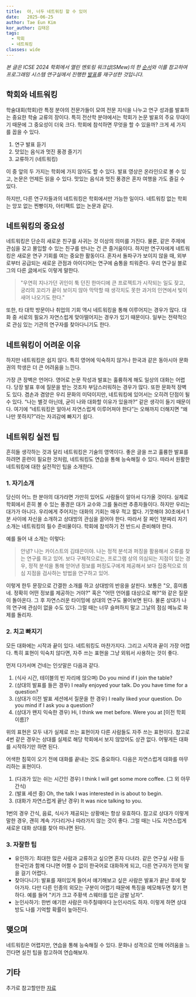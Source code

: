 ```yaml
---
title:  야, 너두 네트워킹 할 수 있어
date:   2025-06-25
author: Tae Eun Kim
kor_author: 김태은
tags:
  - 학회
  - 네트워킹
classes: wide
---
```

_본 글은 ICSE 2024 학회에서 열린 멘토링 워크샵(SMew)의 한 [순서](https://conf.researchr.org/details/icse-2024/icse-2024-smew---student-mentoring-workshop/2/Presentations-Group-Q-A)와 이를 참고하여 프로그래밍 시스템 연구실에서 진행한 [발표](/assets/pdfs/networking.pdf)를 재구성한 것입니다._


## 학회와 네트워킹
학술대회(학회)란 특정 분야의 전문가들이 모여 전문 지식을 나누고 연구 성과를 발표하는 중요한 학술 교류의 장이다.
특히 전산학 분야에서는 학회가 논문 발표의 주요 무대이기 때문에 그 중요성이 더욱 크다.
학회에 참석하면 무엇을 할 수 있을까? 크게 세 가지를 꼽을 수 있다.
1. 연구 발표 듣기
2. 맛있는 음식과 멋진 풍경 즐기기
3. 교류하기 (네트워킹)

이 중 앞의 두 가지는 학회에 가지 않아도 할 수 있다.
발표 영상은 온라인으로 볼 수 있고, 논문은 언제든 읽을 수 있다.
맛있는 음식과 멋진 풍경은 혼자 여행을 가도 즐길 수 있다.

하지만, 다른 연구자들과의 네트워킹은 학회에서만 가능한 일이다.
네트워킹 없는 학회는 앙꼬 없는 찐빵이자, 아티팩트 없는 논문과 같다.


## 네트워킹의 중요성
네트워킹은 단순히 새로운 친구를 사귀는 것 이상의 의미를 가진다.
물론, 같은 주제에 관심을 갖고 몰입할 수 있는 친구를 만나는 건 큰 즐거움이다.
하지만 연구자에게 네트워킹은 새로운 연구 기회를 여는 중요한 활동이다.
혼자서 돌파구가 보이지 않을 때, 외부로부터 공급되는 새로운 관점과 아이디어는 연구에 숨통을 틔워준다.
우리 연구실 블로그의 다른 [글](https://prosys.kaist.ac.kr/turbotv/)에서도 이렇게 말한다.

> "우연히 지나가던 귀인이 툭 던진 한마디에 큰 프로젝트가 시작되는 일도 잦고, 궁리의 꼬리가 끝이 보이지 않아 막막할 때 생각치도 못한 과거의 인연에서 빛이 새어 나오기도 한다."

또한, 타 대학 방문이나 취업의 기회 역시 네트워킹을 통해 이루어지는 경우가 많다.
대화 중 서로의 필요가 자연스럽게 맞아떨어지는 경우가 있기 때문이다.
일부는 전략적으로 관심 있는 기관의 연구자를 찾아다니기도 한다.

## 네트워킹이 어려운 이유
하지만 네트워킹은 쉽지 않다.
특히 영어에 익숙하지 않거나 한국과 같은 동아시아 문화권의 학생은 더 큰 어려움을 느낀다.

가장 큰 장벽은 언어다. 영어로 논문 작성과 발표는 훌륭하게 해도 일상의 대화는 어렵다.
당장 발표 후에 질문을 받는 것조차 부담스러워하는 경우가 많다.
또한 문화적 장벽도 있다. 겸손과 겸양은 우리 문화의 미덕이지만, 네트워킹에 있어서는 오히려 단점이 될 수 있다.
“나는 별것 아닌데, 굳이 나와 대화할 이유가 있을까?” 같은 생각이 들기 때문이다.
여기에 “네트워킹은 알아서 자연스럽게 이루어져야 한다”는 오해까지 더해지면
“왜 나만 못하지?”라는 자괴감에 빠지기 쉽다.

## 네트워킹 실전 팁
흔히들 생각하는 것과 달리 네트워킹은 기술의 영역이다.
좋은 글을 쓰고 훌륭한 발표를 하려면 훈련이 필요한 것처럼, 네트워킹도 연습을 통해 능숙해질 수 있다.
따라서 원활한 네트워킹에 대한 실전적인 팁을 소개한다.

### 1. 자기소개
당신이 어느 한 분야의 대가라면 가만히 있어도 사람들이 알아서 다가올 것이다.
실제로 학회에서 흔히 볼 수 있는 풍경은 대가 교수와 그를 둘러싼 추종자들이다.
하지만 우리는 대가가 아니다.
우리에게 주어지는 대화의 기회는 매우 적고 짧다.
기껏해야 30초에서 1분 사이에 자신을 소개하고 상대방의 관심을 끌어야 한다.
따라서 잘 짜인 1분짜리 자기소개는 네트워킹의 필수 준비물이다.
학회에 참석하기 전 반드시 준비해야 한다.

예를 들어 내 소개는 이렇다:

> 안녕? 나는 카이스트의 김태은이야. 나는 정적 분석과 퍼징을 활용해서 오류를 찾는 연구를 하고 있어. 보다 구체적으로는, 프로그램 상의 의심되는 지점이 있는 경우, 정적 분석을 통해 얻어낸 정보를 퍼징도구에게 제공해서 보다 집중적으로 의심 지점을 검사하는 방법을 연구하고 있어.

이렇게 한두 문장으로 간결한 소개를 하고 상대방의 반응을 살핀다.
보통은 "오, 흥미롭네. 정확히 어떤 정보를 제공하는 거야?" 혹은 "어떤 언어를 대상으로 해?"와 같은 질문이 돌아온다.
그 후 자연스러운 타이밍에 상대의 연구도 물어보면 된다.
물론 상대가 나의 연구에 관심이 없을 수도 있다. 그럴 때는 너무 슬퍼하지 말고 그날의 점심 메뉴로 화제를 돌리자.

### 2. 치고 빠지기
모든 대화에는 시작과 끝이 있다.
네트워킹도 마찬가지다.
그리고 시작과 끝이 가장 어렵다.
특히 표현이 익숙치 않다면, 자주 쓰는 표현을 그냥 외워서 사용하는 것이 좋다.

먼저 다가서며 건네는 인삿말은 다음과 같다.
1. (식사 시간, 테이블의 빈 자리에 앉으며) Do you mind if I join the table?
2. (상대의 발표를 들은 경우) I really enjoyed your talk. Do you have time for a question?
3. (상대가 이전 발표 세션에서 질문을 한 경우) I really liked your question. Do you mind if I ask you a question?
4. (상대가 왠지 익숙한 경우) Hi, I think we met before. Were you at [이전 학회 이름]?

위의 표현은 모두 내가 실제로 쓰는 표현이자 다른 사람들도 자주 쓰는 표현이다. 참고로 4번 같은 경우는 상대를 실제로 해당 학회에서 보지 않았어도 상관 없다. 어떻게든 대화를 시작하기만 하면 된다.

어색한 침묵이 오기 전에 대화를 끝내는 것도 중요하다.
다음은 자연스럽게 대화를 마무리하는 표현이다.
1. (다과가 있는 쉬는 시간인 경우) I think I will get some more coffee. (그 외 아무 간식)
2. (발표 세션 중) Oh, the talk I was interested in is about to begin.
3. (대화가 자연스럽게 끝난 경우) It was nice talking to you.

1번의 경우 간식, 음료, 식사가 제공되는 상황에는 항상 유효하다.
참고로 상대가 이렇게 말한 경우, 괜히 계속 기다리거나 따라가지 않는 것이 좋다.
그럴 때는 나도 자연스럽게 새로운 대화 상대를 찾아 떠나면 된다.

### 3. 자잘한 팁
- 유인하기: 최대한 많은 사람과 교류하고 싶으면 혼자 다녀라. 같은 연구실 사람 등 한국인과 함께 다니면 어쩔 수 없이 한국어로 대화하게 되고, 다른 연구자가 먼저 말을 걸기 어렵다.
- 찾아다니기: 발표를 재미있게 들어서 얘기해보고 싶은 사람은 발표가 끝난 후에 찾아가자. 다만 다른 인종의 외모는 구분이 어렵기 때문에 특징을 메모해두면 찾기 편하다. 예를 들어 "키가 크고 주황색 스웨터를 입은 금발 남자".
- 눈인사하기: 한번 얘기한 사람은 마주칠때마다 눈인사라도 하자. 이렇게 하면 상대방도 나를 기억할 확률이 높아진다.

## 맺으며
네트워킹은 어렵지만, 연습을 통해 능숙해질 수 있다.
문화나 성격으로 인해 어려움을 느낀다면 실전 팁을 참고하여 연습해보자.


## 기타
추가로 참고할만한 [자료](https://yixue-zhao.medium.com/how-to-get-the-most-out-of-your-first-research-conference-72d44eca1309)
